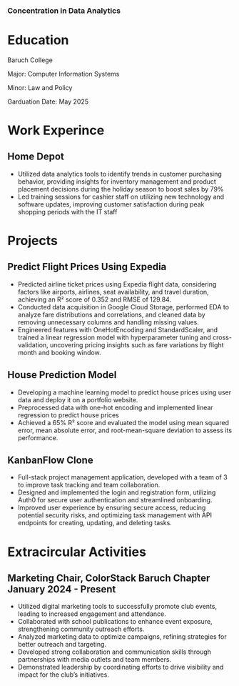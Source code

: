 ### Concentration in Data Analytics 

# Education

Baruch College

Major: Computer Information Systems 

Minor: Law and Policy

Garduation Date: May 2025 

# Work Experince 

## Home Depot 
- Utilized data analytics tools to identify trends in customer purchasing behavior, providing insights for inventory
management and product placement decisions during the holiday season to boost sales by 79%
- Led training sessions for cashier staff on utilizing new technology and software updates, improving customer
satisfaction during peak shopping periods with the IT staff

# Projects


## Predict Flight Prices Using Expedia 

- Predicted airline ticket prices using Expedia flight data, considering factors like airports, airlines, seat availability, and travel duration, achieving an R² score of 0.352 and RMSE of 129.84.
- Conducted data acquisition in Google Cloud Storage, performed EDA to analyze fare distributions and correlations, and cleaned data by removing unnecessary columns and handling missing values.
- Engineered features with OneHotEncoding and StandardScaler, and trained a linear regression model with hyperparameter tuning and cross-validation, uncovering pricing insights such as fare variations by flight month and booking window.

## House Prediction Model

- Developing a machine learning model to predict house prices using user data and deploy it on
a portfolio website.
- Preprocessed data with one-hot encoding and implemented linear regression to predict
house prices
- Achieved a 65% R² score and evaluated the model using mean squared error, mean
absolute error, and root-mean-square deviation to assess its performance.

## KanbanFlow Clone

- Full-stack project management application, developed with a team of 3 to improve task tracking
and team collaboration.
- Designed and implemented the login and registration form, utilizing Auth0 for secure user
authentication and streamlined onboarding.
- Improved user experience by ensuring secure access, reducing potential security risks, and
optimizing task management with API endpoints for creating, updating, and deleting tasks.

# Extracircular Activities 

## Marketing Chair, ColorStack Baruch Chapter January 2024 - Present

- Utilized digital marketing tools to successfully promote club events, leading to increased
engagement and attendance.
- Collaborated with school publications to enhance event exposure, strengthening community
outreach efforts.
- Analyzed marketing data to optimize campaigns, refining strategies for better outreach and
targeting.
- Developed strong collaboration and communication skills through partnerships with media
outlets and team members.
- Demonstrated leadership by coordinating efforts to drive visibility and impact for the club’s
initiatives.


